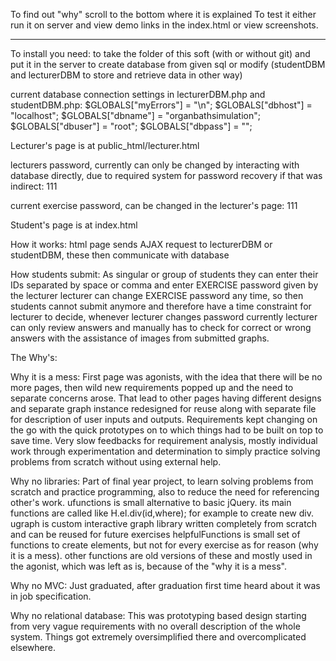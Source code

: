 To find out "why" scroll to the bottom where it is explained
To test it either run it on server and view demo links in the index.html
or view screenshots.

****

To install you need:
 to take the folder of this soft (with or without git) and put it in the server
 to create database from given sql or modify (studentDBM and lecturerDBM to store and retrieve data in other way)
 
 current database connection settings in lecturerDBM.php and studentDBM.php:
$GLOBALS["myErrors"] = "\n";
$GLOBALS["dbhost"] = "localhost";
$GLOBALS["dbname"] = "organbathsimulation";
$GLOBALS["dbuser"] = "root";
$GLOBALS["dbpass"] = "";
 
Lecturer's page is at 
public_html/lecturer.html

lecturers password, currently can only be changed by interacting with database directly, due to required system for password recovery if that was indirect:
111

current exercise password, can be changed in the lecturer's page:
111

Student's page is at 
index.html

How it works:
html page sends AJAX request to lecturerDBM or studentDBM, these then communicate with database

How students submit:
As singular or group of students they can enter their IDs separated by space or comma and enter EXERCISE password given by the lecturer
lecturer can change EXERCISE password any time, so then students cannot submit anymore and therefore have a time constraint for lecturer to decide, whenever lecturer changes password
currently lecturer can only review answers and manually has to check for correct or wrong answers with the assistance of images from submitted graphs.

The Why's:

Why it is a mess:
First page was agonists, with the idea that there will be no more pages, then wild new requirements popped up and the need to separate concerns arose.
That lead to other pages having different designs and separate graph instance redesigned for reuse along with separate file for description of user inputs and outputs.
Requirements kept changing on the go with the quick prototypes on to which things had to be built on top to save time.
Very slow feedbacks for requirement analysis, mostly individual work through experimentation and determination to simply practice solving problems from scratch without using external help.

Why no libraries:
Part of final year project, to learn solving problems from scratch and practice programming, also to reduce the need for referencing other's work.
ufunctions is small alternative to basic jQuery. its main functions are called like H.el.div(id,where); for example to create new div.
ugraph is custom interactive graph library written completely from scratch and can be reused for future exercises
helpfulFunctions is small set of functions to create elements, but not for every exercise as for reason (why it is a mess).
other functions are old versions of these and mostly used in the agonist, which was left as is, because of the "why it is a mess".

Why no MVC:
Just graduated, after graduation first time heard about it was in job specification.

Why no relational database:
This was prototyping based design starting from very vague requirements with no overall description of the whole system. Things got extremely oversimplified there and overcomplicated elsewhere.

